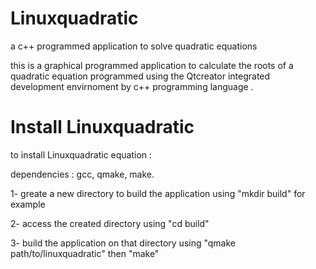 Linuxquadratic
==============

a c++ programmed application to solve quadratic equations

this is a graphical programmed application to calculate the roots of a quadratic equation programmed using the Qtcreator integrated development envirnoment
by c++ programming language .

Install Linuxquadratic
======================

to install Linuxquadratic equation :

dependencies :
gcc, qmake, make.

1- greate a new directory to build the application using "mkdir build" for example

2- access the created directory using "cd build"

3- build the application on that directory using "qmake path/to/linuxquadratic" then "make"
